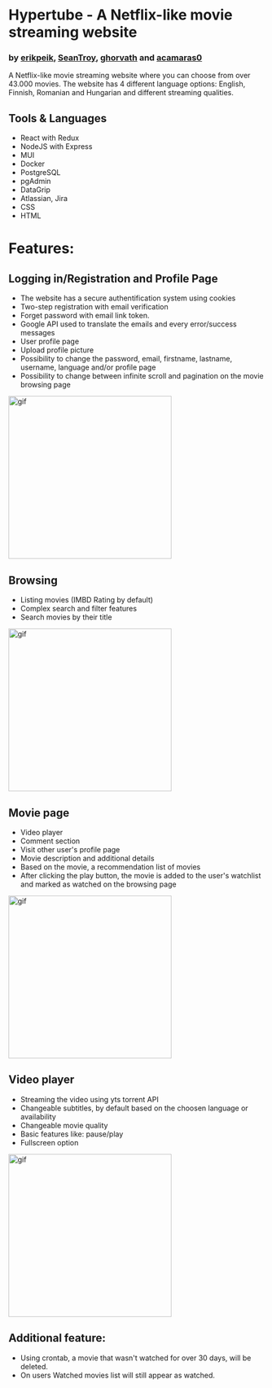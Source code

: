 # Hypertube - A Netflix-like movie streaming website

### by [erikpeik](https://github.com/erikpeik), [SeanTroy](https://github.com/SeanTroy), [ghorvath](https://github.com/mobahug) and [acamaras0](https://github.com/acamaras0)

A Netflix-like movie streaming website where you can choose from over 43.000 movies.
The website has 4 different language options: English, Finnish, Romanian and Hungarian and different streaming qualities.

## Tools & Languages

  - React with Redux
  - NodeJS with Express
  - MUI
  - Docker
  - PostgreSQL
  - pgAdmin
  - DataGrip
  - Atlassian, Jira
  - CSS
  - HTML


# Features:

## Logging in/Registration and Profile Page

  - The website has a secure authentification system using cookies
  - Two-step registration with email verification
  - Forget password with email link token.
  - Google API used to translate the emails and every error/success messages
  - User profile page
  - Upload profile picture
  - Possibility to change the password, email, firstname, lastname, username, language and/or profile page
  - Possibility to change between infinite scroll and pagination on the movie browsing page
  
  
  <div>
    <img height="320em"  src="https://user-images.githubusercontent.com/83179142/202658873-2df0c9f2-3e1c-43da-9aa3-1d2088ce2a1a.gif" alt="gif"/>
  </div>
  
  
  ## Browsing
  
  - Listing movies (IMBD Rating by default)
  - Complex search and filter features
  - Search movies by their title


  <div>
    <img height="320em"  src="https://user-images.githubusercontent.com/83179142/202667460-26960950-79a1-47cc-a932-69ba974d253f.gif" alt="gif"/>
  </div>


  ## Movie page
  
  - Video player
  - Comment section
  - Visit other user's profile page
  - Movie description and additional details
  - Based on the movie, a recommendation list of movies
  - After clicking the play button, the movie is added to the user's watchlist and marked as watched on the browsing page

  <div>
    <img height="320em"  src="https://user-images.githubusercontent.com/83179142/202673859-8fda9939-d2fc-4f68-a8b9-3a1687e7139d.gif" alt="gif"/>
  </div>


## Video player

  - Streaming the video using yts torrent API
  - Changeable subtitles, by default based on the choosen language or availability
  - Changeable movie quality
  - Basic features like: pause/play
  - Fullscreen option
 
 
  <div>
    <img height="320em" src="https://user-images.githubusercontent.com/83179142/202702017-ddacdcd1-1e05-4d8d-8d8d-92750eed1d21.gif" alt="gif"/>
  </div>
 
## Additional feature:

  - Using crontab, a movie that wasn't watched for over 30 days, will be deleted.
  - On users Watched movies list will still appear as watched.